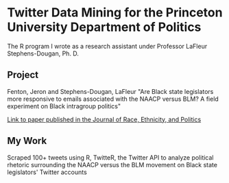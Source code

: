 # Twitter Data Mining for the Princeton University Department of Politics
The R program I wrote as a research assistant under Professor LaFleur Stephens-Dougan, Ph. D.

## Project
Fenton, Jeron and Stephens-Dougan, LaFleur "Are Black state legislators more responsive to emails associated with the NAACP versus BLM? A field experiment on Black intragroup politics"

[Link to paper published in the Journal of Race, Ethnicity, and Politics](https://www.cambridge.org/core/journals/journal-of-race-ethnicity-and-politics/article/are-black-state-legislators-more-responsive-to-emails-associated-with-the-naacp-versus-blm-a-field-experiment-on-black-intragroup-politics/AB6256E07FC484414D22A222EBB23F82)

## My Work
Scraped 100+ tweets using R, TwitteR, the Twitter API to analyze political rhetoric surrounding the NAACP versus the BLM movement on Black state legislators' Twitter accounts


